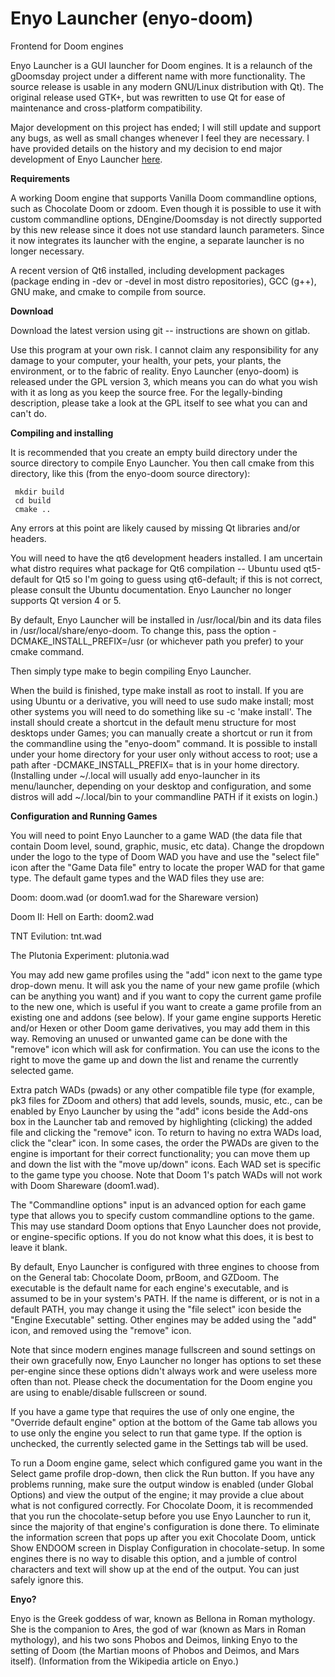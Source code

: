 Enyo Launcher (enyo-doom)
=========

Frontend for Doom engines

Enyo Launcher is a GUI launcher for Doom engines. It is a relaunch of the gDoomsday project under a different name with more functionality. The source release is usable in any modern GNU/Linux distribution with Qt). The original release used GTK+, but was rewritten to use Qt for ease of maintenance and cross-platform compatibility.

Major development on this project has ended; I will still update and support any bugs, as well as small changes whenever I feel they are necessary.  I have provided details on the history and my decision to end major development of Enyo Launcher [here](https://gitlab.com/sdcofer70/enyo-launcher/-/wikis/Enyo-Launcher:-History-and-Future).

**Requirements**

A working Doom engine that supports Vanilla Doom commandline options, such as Chocolate Doom or zdoom. Even though it is possible to use it with custom commandline options, DEngine/Doomsday is not directly supported by this new release since it does not use standard launch parameters.  Since it now integrates its launcher with the engine, a separate launcher is no longer necessary.

A recent version of Qt6 installed, including development packages (package ending in -dev or -devel in most distro repositories), GCC (g++), GNU make, and cmake to compile from source. 

**Download**

Download the latest version using git -- instructions are shown on gitlab.  

Use this program at your own risk. I cannot claim any responsibility for any damage to your computer, your health, your pets, your plants, the environment, or to the fabric of reality. Enyo Launcher (enyo-doom) is released under the GPL version 3, which means you can do what you wish with it as long as you keep the source free. For the legally-binding description, please take a look at the GPL itself to see what you can and can't do.

**Compiling and installing**

It is recommended that you create an empty build directory under the source directory to compile Enyo Launcher. You then call cmake from this directory, like this (from the enyo-doom source directory):

     mkdir build
     cd build
     cmake ..

Any errors at this point are likely caused by missing Qt libraries and/or headers.

You will need to have the qt6 development headers installed.  I am uncertain what distro requires what package for Qt6 compilation -- Ubuntu used qt5-default for Qt5 so I'm going to guess using qt6-default; if this is not correct, please consult the Ubuntu documentation.  Enyo Launcher no longer supports Qt version 4 or 5.

By default, Enyo Launcher will be installed in /usr/local/bin and its data files in /usr/local/share/enyo-doom. To change this, pass the option -DCMAKE_INSTALL_PREFIX=/usr (or whichever path you prefer) to your cmake command.

Then simply type make to begin compiling Enyo Launcher.

When the build is finished, type make install as root to install. If you are using Ubuntu or a derivative, you will need to use sudo make install; most other systems you will need to do something like su -c 'make install'. The install should create a shortcut in the default menu structure for most desktops under Games; you can manually create a shortcut or run it from the commandline using the "enyo-doom" command.  It is possible to install under your home directory for your user only without access to root; use a path after -DCMAKE_INSTALL_PREFIX= that is in your home directory.  (Installing under ~/.local will usually add enyo-launcher in its menu/launcher, depending on your desktop and configuration, and some distros will add ~/.local/bin to your commandline PATH if it exists on login.)

**Configuration and Running Games**

You will need to point Enyo Launcher to a game WAD (the data file that contain Doom level, sound, graphic, music, etc data). Change the dropdown under the logo to the type of Doom WAD you have and use the "select file" icon after the "Game Data file" entry to locate the proper WAD for that game type. The default game types and the WAD files they use are:

Doom: doom.wad (or doom1.wad for the Shareware version) 

Doom II: Hell on Earth: doom2.wad 

TNT Evilution: tnt.wad 

The Plutonia Experiment: plutonia.wad 


You may add new game profiles using the "add" icon next to the game type drop-down menu. It will ask you the name of your new game profile (which can be anything you want) and if you want to copy the current game profile to the new one, which is useful if you want to create a game profile from an existing one and addons (see below). If your game engine supports Heretic and/or Hexen or other Doom game derivatives, you may add them in this way. Removing an unused or unwanted game can be done with the "remove" icon which will ask for confirmation.  You can use the icons to the right to move the game up and down the list and rename the currently selected game.

Extra patch WADs (pwads) or any other compatible file type (for example, pk3 files for ZDoom and others) that add levels, sounds, music, etc., can be enabled by Enyo Launcher by using the "add" icons beside the Add-ons box in the Launcher tab and removed by highlighting (clicking) the added file and clicking the "remove" icon. To return to having no extra WADs load, click the "clear" icon. In some cases, the order the PWADs are given to the engine is important for their correct functionality; you can move them up and down the list with the "move up/down" icons.  Each WAD set is specific to the game type you choose. Note that Doom 1's patch WADs will not work with Doom Shareware (doom1.wad).

The "Commandline options" input is an advanced option for each game type that allows you to specify custom commandline options to the game. This may use standard Doom options that Enyo Launcher does not provide, or engine-specific options. If you do not know what this does, it is best to leave it blank.

By default, Enyo Launcher is configured with three engines to choose from on the General tab: Chocolate Doom, prBoom, and GZDoom. The executable is the default name for each engine's executable, and is assumed to be in your system's PATH. If the name is different, or is not in a default PATH, you may change it using the "file select" icon  beside the "Engine Executable" setting. Other engines may be added using the "add" icon, and removed using the "remove" icon.

Note that since modern engines manage fullscreen and sound settings on their own gracefully now, Enyo Launcher no longer has options to set these per-engine since these options didn't always work and were useless more often than not.  Please check the documentation for the Doom engine you are using to enable/disable fullscreen or sound.

If you have a game type that requires the use of only one engine, the "Override default engine" option at the bottom of the Game tab allows you to use only the engine you select to run that game type. If the option is unchecked, the currently selected game in the Settings tab will be used.

To run a Doom engine game, select which configured game you want in the Select game profile drop-down, then click the Run button. If you have any problems running, make sure the output window is enabled (under Global Options) and view the output of the engine; it may provide a clue about what is not configured correctly. For Chocolate Doom, it is recommended that you run the chocolate-setup before you use Enyo Launcher to run it, since the majority of that engine's configuration is done there. To eliminate the information screen that pops up after you exit Chocolate Doom, untick Show ENDOOM screen in Display Configuration in chocolate-setup. In some engines there is no way to disable this option, and a jumble of control characters and text will show up at the end of the output. You can just safely ignore this.  

**Enyo?**

Enyo is the Greek goddess of war, known as Bellona in Roman mythology. She is the companion to Ares, the god of war (known as Mars in Roman mythology), and his two sons Phobos and Deimos, linking Enyo to the setting of Doom (the Martian moons of Phobos and Deimos, and Mars itself). (Information from the Wikipedia article on Enyo.) 
